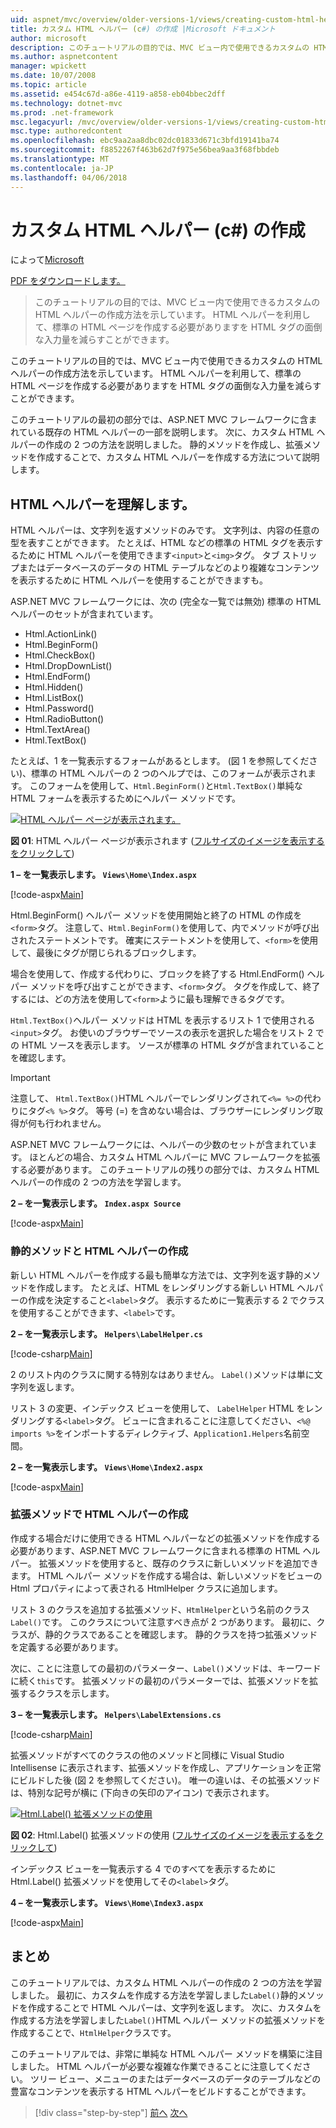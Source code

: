 ```yaml
---
uid: aspnet/mvc/overview/older-versions-1/views/creating-custom-html-helpers-cs
title: カスタム HTML ヘルパー (c#) の作成 |Microsoft ドキュメント
author: microsoft
description: このチュートリアルの目的では、MVC ビュー内で使用できるカスタムの HTML ヘルパーの作成方法を示しています。 HTML ヘルパーを活用しています.
ms.author: aspnetcontent
manager: wpickett
ms.date: 10/07/2008
ms.topic: article
ms.assetid: e454c67d-a86e-4119-a858-eb04bbec2dff
ms.technology: dotnet-mvc
ms.prod: .net-framework
msc.legacyurl: /mvc/overview/older-versions-1/views/creating-custom-html-helpers-cs
msc.type: authoredcontent
ms.openlocfilehash: ebc9aa2aa8dbc02dc01833d671c3bfd19141ba74
ms.sourcegitcommit: f8852267f463b62d7f975e56bea9aa3f68fbbdeb
ms.translationtype: MT
ms.contentlocale: ja-JP
ms.lasthandoff: 04/06/2018
---
```

<a name="creating-custom-html-helpers-c"></a>カスタム HTML ヘルパー (c#) の作成
====================
によって[Microsoft](https://github.com/microsoft)

[PDF をダウンロードします。](http://download.microsoft.com/download/1/1/f/11f721aa-d749-4ed7-bb89-a681b68894e6/ASPNET_MVC_Tutorial_9_CS.pdf)

> このチュートリアルの目的では、MVC ビュー内で使用できるカスタムの HTML ヘルパーの作成方法を示しています。 HTML ヘルパーを利用して、標準の HTML ページを作成する必要がありますを HTML タグの面倒な入力量を減らすことができます。


このチュートリアルの目的では、MVC ビュー内で使用できるカスタムの HTML ヘルパーの作成方法を示しています。 HTML ヘルパーを利用して、標準の HTML ページを作成する必要がありますを HTML タグの面倒な入力量を減らすことができます。

このチュートリアルの最初の部分では、ASP.NET MVC フレームワークに含まれている既存の HTML ヘルパーの一部を説明します。 次に、カスタム HTML ヘルパーの作成の 2 つの方法を説明しました。 静的メソッドを作成し、拡張メソッドを作成することで、カスタム HTML ヘルパーを作成する方法について説明します。

## <a name="understanding-html-helpers"></a>HTML ヘルパーを理解します。

HTML ヘルパーは、文字列を返すメソッドのみです。 文字列は、内容の任意の型を表すことができます。 たとえば、HTML などの標準の HTML タグを表示するために HTML ヘルパーを使用できます`<input>`と`<img>`タグ。 タブ ストリップまたはデータベースのデータの HTML テーブルなどのより複雑なコンテンツを表示するために HTML ヘルパーを使用することができますも。

ASP.NET MVC フレームワークには、次の (完全な一覧では無効) 標準の HTML ヘルパーのセットが含まれています。

- Html.ActionLink()
- Html.BeginForm()
- Html.CheckBox()
- Html.DropDownList()
- Html.EndForm()
- Html.Hidden()
- Html.ListBox()
- Html.Password()
- Html.RadioButton()
- Html.TextArea()
- Html.TextBox()

たとえば、1 を一覧表示するフォームがあるとします。 (図 1 を参照してください)、標準の HTML ヘルパーの 2 つのヘルプでは、このフォームが表示されます。 このフォームを使用して、`Html.BeginForm()`と`Html.TextBox()`単純な HTML フォームを表示するためにヘルパー メソッドです。


[![HTML ヘルパー ページが表示されます。](creating-custom-html-helpers-cs/_static/image2.png)](creating-custom-html-helpers-cs/_static/image1.png)

**図 01**: HTML ヘルパー ページが表示されます ([フルサイズのイメージを表示するをクリックして](creating-custom-html-helpers-cs/_static/image3.png))


**1 – を一覧表示します。 `Views\Home\Index.aspx`**

[!code-aspx[Main](creating-custom-html-helpers-cs/samples/sample1.aspx)]

Html.BeginForm() ヘルパー メソッドを使用開始と終了の HTML の作成を`<form>`タグ。 注意して、`Html.BeginForm()`を使用して、内でメソッドが呼び出されたステートメントです。 確実にステートメントを使用して、`<form>`を使用して、最後にタグが閉じられるブロックします。

場合を使用して、作成する代わりに、ブロックを終了する Html.EndForm() ヘルパー メソッドを呼び出すことができます、`<form>`タグ。 タグを作成して、終了するには、どの方法を使用して`<form>`ように最も理解できるタグです。

`Html.TextBox()`ヘルパー メソッドは HTML を表示するリスト 1 で使用される`<input>`タグ。 お使いのブラウザーでソースの表示を選択した場合をリスト 2 での HTML ソースを表示します。 ソースが標準の HTML タグが含まれていることを確認します。

> [!IMPORTANT]
> 注意して、 `Html.TextBox()`HTML ヘルパーでレンダリングされて`<%= %>`の代わりにタグ`<% %>`タグ。 等号 (=) を含めない場合は、ブラウザーにレンダリング取得が何も行われません。

ASP.NET MVC フレームワークには、ヘルパーの少数のセットが含まれています。 ほとんどの場合、カスタム HTML ヘルパーに MVC フレームワークを拡張する必要があります。 このチュートリアルの残りの部分では、カスタム HTML ヘルパーの作成の 2 つの方法を学習します。

**2 – を一覧表示します。 `Index.aspx Source`**

[!code-aspx[Main](creating-custom-html-helpers-cs/samples/sample2.aspx)]

### <a name="creating-html-helpers-with-static-methods"></a>静的メソッドと HTML ヘルパーの作成

新しい HTML ヘルパーを作成する最も簡単な方法では、文字列を返す静的メソッドを作成します。 たとえば、HTML をレンダリングする新しい HTML ヘルパーの作成を決定すること`<label>`タグ。 表示するために一覧表示する 2 でクラスを使用することができます、`<label>`です。

**2 – を一覧表示します。 `Helpers\LabelHelper.cs`**

[!code-csharp[Main](creating-custom-html-helpers-cs/samples/sample3.cs)]

2 のリスト内のクラスに関する特別なはありません。 `Label()`メソッドは単に文字列を返します。

リスト 3 の変更、インデックス ビューを使用して、 `LabelHelper` HTML をレンダリングする`<label>`タグ。 ビューに含まれることに注意してください、`<%@ imports %>`をインポートするディレクティブ、`Application1.Helpers`名前空間。

**2 – を一覧表示します。 `Views\Home\Index2.aspx`**

[!code-aspx[Main](creating-custom-html-helpers-cs/samples/sample4.aspx)]

### <a name="creating-html-helpers-with-extension-methods"></a>拡張メソッドで HTML ヘルパーの作成

作成する場合だけに使用できる HTML ヘルパーなどの拡張メソッドを作成する必要があります、ASP.NET MVC フレームワークに含まれる標準の HTML ヘルパー。 拡張メソッドを使用すると、既存のクラスに新しいメソッドを追加できます。 HTML ヘルパー メソッドを作成する場合は、新しいメソッドをビューの Html プロパティによって表される HtmlHelper クラスに追加します。

リスト 3 のクラスを追加する拡張メソッド、`HtmlHelper`という名前のクラス`Label()`です。 このクラスについて注意すべき点が 2 つがあります。 最初に、クラスが、静的クラスであることを確認します。 静的クラスを持つ拡張メソッドを定義する必要があります。

次に、ことに注意しての最初のパラメーター、`Label()`メソッドは、キーワードに続く`this`です。 拡張メソッドの最初のパラメーターでは、拡張メソッドを拡張するクラスを示します。

**3 – を一覧表示します。 `Helpers\LabelExtensions.cs`**

[!code-csharp[Main](creating-custom-html-helpers-cs/samples/sample5.cs)]

拡張メソッドがすべてのクラスの他のメソッドと同様に Visual Studio Intellisense に表示されます、拡張メソッドを作成し、アプリケーションを正常にビルドした後 (図 2 を参照してください)。 唯一の違いは、その拡張メソッドは、特別な記号が横に (下向きの矢印のアイコン) で表示されます。


[![Html.Label() 拡張メソッドの使用](creating-custom-html-helpers-cs/_static/image5.png)](creating-custom-html-helpers-cs/_static/image4.png)

**図 02**: Html.Label() 拡張メソッドの使用 ([フルサイズのイメージを表示するをクリックして](creating-custom-html-helpers-cs/_static/image6.png))


インデックス ビューを一覧表示する 4 でのすべてを表示するために Html.Label() 拡張メソッドを使用してその`<label>`タグ。

**4 – を一覧表示します。 `Views\Home\Index3.aspx`**

[!code-aspx[Main](creating-custom-html-helpers-cs/samples/sample6.aspx)]

## <a name="summary"></a>まとめ

このチュートリアルでは、カスタム HTML ヘルパーの作成の 2 つの方法を学習しました。 最初に、カスタムを作成する方法を学習しました`Label()`静的メソッドを作成することで HTML ヘルパーは、文字列を返します。 次に、カスタムを作成する方法を学習しました`Label()`HTML ヘルパー メソッドの拡張メソッドを作成することで、`HtmlHelper`クラスです。

このチュートリアルでは、非常に単純な HTML ヘルパー メソッドを構築に注目しました。 HTML ヘルパーが必要な複雑な作業できることに注意してください。 ツリー ビュー、メニューのまたはデータベースのデータのテーブルなどの豊富なコンテンツを表示する HTML ヘルパーをビルドすることができます。

> [!div class="step-by-step"]
> [前へ](asp-net-mvc-views-overview-cs.md)
> [次へ](using-the-tagbuilder-class-to-build-html-helpers-cs.md)

